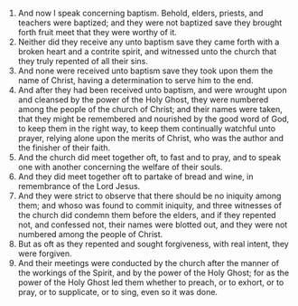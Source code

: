 1. And now I speak concerning baptism. Behold, elders, priests, and teachers were baptized; and they were not baptized save they brought forth fruit meet that they were worthy of it.
2. Neither did they receive any unto baptism save they came forth with a broken heart and a contrite spirit, and witnessed unto the church that they truly repented of all their sins.
3. And none were received unto baptism save they took upon them the name of Christ, having a determination to serve him to the end.
4. And after they had been received unto baptism, and were wrought upon and cleansed by the power of the Holy Ghost, they were numbered among the people of the church of Christ; and their names were taken, that they might be remembered and nourished by the good word of God, to keep them in the right way, to keep them continually watchful unto prayer, relying alone upon the merits of Christ, who was the author and the finisher of their faith.
5. And the church did meet together oft, to fast and to pray, and to speak one with another concerning the welfare of their souls.
6. And they did meet together oft to partake of bread and wine, in remembrance of the Lord Jesus.
7. And they were strict to observe that there should be no iniquity among them; and whoso was found to commit iniquity, and three witnesses of the church did condemn them before the elders, and if they repented not, and confessed not, their names were blotted out, and they were not numbered among the people of Christ.
8. But as oft as they repented and sought forgiveness, with real intent, they were forgiven.
9. And their meetings were conducted by the church after the manner of the workings of the Spirit, and by the power of the Holy Ghost; for as the power of the Holy Ghost led them whether to preach, or to exhort, or to pray, or to supplicate, or to sing, even so it was done.
